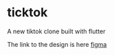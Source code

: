 # ticktok

A new tiktok clone built with flutter

The link to the design is here [figma](<https://www.figma.com/file/jNX9Y5JCwAU56jTeAVq9o2/TikTok-UI-Screens-(Community)?type=design&node-id=4%3A171&mode=design&t=2fWx4nwSgwY4Za2a-1>)
